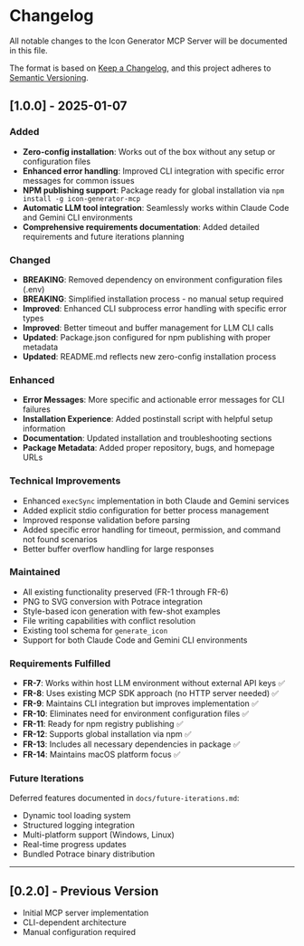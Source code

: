 # Changelog

All notable changes to the Icon Generator MCP Server will be documented in this file.

The format is based on [Keep a Changelog](https://keepachangelog.com/en/1.0.0/),
and this project adheres to [Semantic Versioning](https://semver.org/spec/v2.0.0.html).

## [1.0.0] - 2025-01-07

### Added
- **Zero-config installation**: Works out of the box without any setup or configuration files
- **Enhanced error handling**: Improved CLI integration with specific error messages for common issues
- **NPM publishing support**: Package ready for global installation via `npm install -g icon-generator-mcp`
- **Automatic LLM tool integration**: Seamlessly works within Claude Code and Gemini CLI environments
- **Comprehensive requirements documentation**: Added detailed requirements and future iterations planning

### Changed
- **BREAKING**: Removed dependency on environment configuration files (.env)
- **BREAKING**: Simplified installation process - no manual setup required
- **Improved**: Enhanced CLI subprocess error handling with specific error types
- **Improved**: Better timeout and buffer management for LLM CLI calls
- **Updated**: Package.json configured for npm publishing with proper metadata
- **Updated**: README.md reflects new zero-config installation process

### Enhanced
- **Error Messages**: More specific and actionable error messages for CLI failures
- **Installation Experience**: Added postinstall script with helpful setup information
- **Documentation**: Updated installation and troubleshooting sections
- **Package Metadata**: Added proper repository, bugs, and homepage URLs

### Technical Improvements
- Enhanced `execSync` implementation in both Claude and Gemini services
- Added explicit stdio configuration for better process management
- Improved response validation before parsing
- Added specific error handling for timeout, permission, and command not found scenarios
- Better buffer overflow handling for large responses

### Maintained
- All existing functionality preserved (FR-1 through FR-6)
- PNG to SVG conversion with Potrace integration
- Style-based icon generation with few-shot examples
- File writing capabilities with conflict resolution
- Existing tool schema for `generate_icon`
- Support for both Claude Code and Gemini CLI environments

### Requirements Fulfilled
- **FR-7**: Works within host LLM environment without external API keys ✅
- **FR-8**: Uses existing MCP SDK approach (no HTTP server needed) ✅
- **FR-9**: Maintains CLI integration but improves implementation ✅
- **FR-10**: Eliminates need for environment configuration files ✅
- **FR-11**: Ready for npm registry publishing ✅
- **FR-12**: Supports global installation via npm ✅
- **FR-13**: Includes all necessary dependencies in package ✅
- **FR-14**: Maintains macOS platform focus ✅

### Future Iterations
Deferred features documented in `docs/future-iterations.md`:
- Dynamic tool loading system
- Structured logging integration
- Multi-platform support (Windows, Linux)
- Real-time progress updates
- Bundled Potrace binary distribution

---

## [0.2.0] - Previous Version
- Initial MCP server implementation
- CLI-dependent architecture
- Manual configuration required